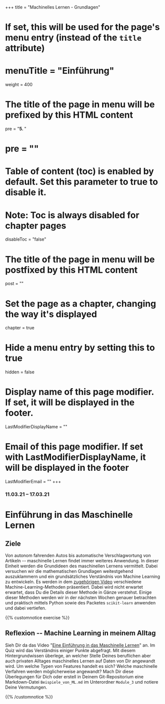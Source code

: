 +++
title = "Machinelles Lernen - Grundlagen"
# If set, this will be used for the page's menu entry (instead of the `title` attribute)
# menuTitle = "Einführung"
weight = 400
# The title of the page in menu will be prefixed by this HTML content
 pre = "<b>5. </b>"
# pre = "<i class='fab fa-github'></i>"
# Table of content (toc) is enabled by default. Set this parameter to true to disable it.
# Note: Toc is always disabled for chapter pages
disableToc = "false"

# The title of the page in menu will be postfixed by this HTML content
post = ""
# Set the page as a chapter, changing the way it's displayed
chapter = true
# Hide a menu entry by setting this to true
hidden = false
# Display name of this page modifier. If set, it will be displayed in the footer.
LastModifierDisplayName = ""
# Email of this page modifier. If set with LastModifierDisplayName, it will be displayed in the footer
LastModifierEmail = ""
+++


### 11.03.21 – 17.03.21

# Einführung in das Maschinelle Lernen

## Ziele

Von autonom fahrenden Autos bis automatische Verschlagwortung von
Artikeln -- maschinelle Lernen findet immer weiteres Anwendung. In
dieser Einheit werden die Grundideen des maschinellen Lernens
vermittelt. Dabei versuchen wir die mathematischen Grundlagen
weitestgehend auszuklammern und ein grundsätzliches Verständnis von
Machine Learning zu entwickeln. Es werden in dem [zugehörigen
Video](https://zbiw.th-koeln.de/moodle/mod/resource/view.php?id=5655)
verschiedene Machine-Learning-Methoden präsentiert. Dabei wird nicht
erwartet erwartet, dass Du die Details dieser Methode in Gänze
verstehst. Einige dieser Methoden werden wir in der nächsten Wochen
genauer betrachten und praktisch mittels Python sowie des Packetes
`scikit-learn` anwenden und dabei vertiefen.

{{% customnotice exercise %}}

## Reflexion -- Machine Learning in meinem Alltag

Sieh Dir da das Video "[Eine Einführung in das Maschinelle
Lernen](https://zbiw.th-koeln.de/moodle/mod/resource/view.php?id=5655)"
an. Im Quiz wird das Verständnis einiger Punkte abgefragt. Mit diesem
Hintergrundwissen überlege, an welcher Stelle Deines beruflichen aber
auch privaten Alltages maschinelles Lernen auf Daten von Dir angewandt
wird. Um welche Typen von Features handelt es sich? Welche maschinelle
Verfahren werden möglicherweise angewandt? Mach Dir diese Überlegungen
für Dich oder erstell in Deinem Git-Repositorium eine Markdown-Datei
`Beispiele_von_ML.md` im Unterordner `Module_3` und notiere Deine
Vermutungen.

{{% /customnotice %}}
